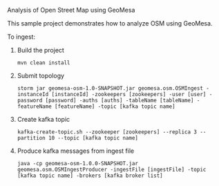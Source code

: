 Analysis of Open Street Map using GeoMesa

This sample project demonstrates how to analyze OSM using GeoMesa.

To ingest: 

1. Build the project
   ```
   mvn clean install
   ```

2. Submit topology
   ```
   storm jar geomesa-osm-1.0-SNAPSHOT.jar geomesa.osm.OSMIngest -instanceId [instanceId] -zookeepers [zookeepers] -user [user] -password [password] -auths [auths] -tableName [tableName] -featureName [featureName] -topic [kafka topic name]
   ```

3. Create kafka topic
   ```
   kafka-create-topic.sh --zookeeper [zookeepers] --replica 3 --partition 10 --topic [kafka topic name]
   ```

4. Produce kafka messages from ingest file
   ```
   java -cp geomesa-osm-1.0.0-SNAPSHOT.jar geomesa.osm.OSMIngestProducer -ingestFile [ingestFile] -topic [kafka topic name] -brokers [kafka broker list]
   ```
